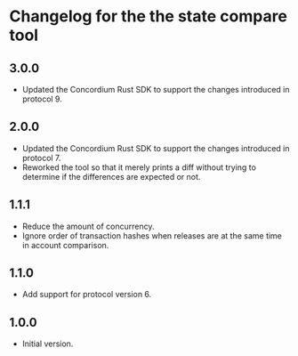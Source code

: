 # Changelog for the the state compare tool

## 3.0.0
- Updated the Concordium Rust SDK to support the changes introduced in protocol 9.

## 2.0.0
- Updated the Concordium Rust SDK to support the changes introduced in protocol 7.
- Reworked the tool so that it merely prints a diff without trying to determine if the differences are expected or not.

## 1.1.1

- Reduce the amount of concurrency.
- Ignore order of transaction hashes when releases are at the same time in
  account comparison.

## 1.1.0

- Add support for protocol version 6.

## 1.0.0
- Initial version.
